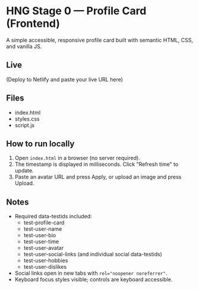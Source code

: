 # HNG Stage 0 — Profile Card (Frontend)

A simple accessible, responsive profile card built with semantic HTML, CSS, and vanilla JS.

## Live
(Deploy to Netlify and paste your live URL here)

## Files
- index.html
- styles.css
- script.js

## How to run locally
1. Open `index.html` in a browser (no server required).
2. The timestamp is displayed in milliseconds. Click "Refresh time" to update.
3. Paste an avatar URL and press Apply, or upload an image and press Upload.

## Notes
- Required data-testids included:
  - test-profile-card
  - test-user-name
  - test-user-bio
  - test-user-time
  - test-user-avatar
  - test-user-social-links (and individual social data-testids)
  - test-user-hobbies
  - test-user-dislikes
- Social links open in new tabs with `rel="noopener noreferrer"`.
- Keyboard focus styles visible; controls are keyboard accessible.
